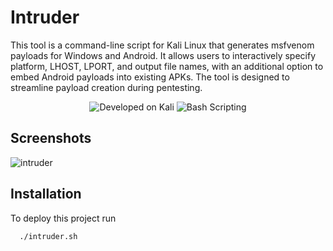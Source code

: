 
# Intruder 

This tool is a command-line script for Kali Linux that generates msfvenom payloads for Windows and Android. It allows users to interactively specify platform, LHOST, LPORT, and output file names, with an additional option to embed Android payloads into existing APKs. The tool is designed to streamline payload creation during pentesting.


<p align="center">
  <img src="https://img.shields.io/badge/Developed%20on-Kali%20Linux-blueviolet" alt="Developed on Kali">
  <img src="https://img.shields.io/badge/Bash%20Scripting-v5.0+-green" alt="Bash Scripting">
</p>


## Screenshots

![intruder](https://github.com/user-attachments/assets/1f4b1b1e-6bec-4c38-95e3-0a41df7538cf)


## Installation

To deploy this project run

```bash
  ./intruder.sh
```

